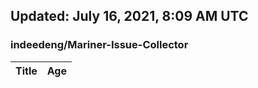 ## Updated: July 16, 2021, 8:09 AM UTC


### indeedeng/Mariner-Issue-Collector
|**Title**|**Age**|
|:----|:----|